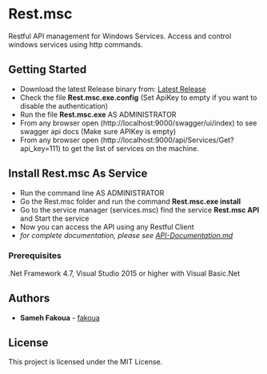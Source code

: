 # Rest.msc
Restful API management for Windows Services. Access and control windows services using http commands.

## Getting Started

- Download the latest Release binary from: [Latest Release](https://github.com/fakoua/Rest.msc/releases)
- Check the file **Rest.msc.exe.config** (Set ApiKey to empty if you want to disable the authentication)
- Run the file **Rest.msc.exe** AS ADMINISTRATOR
- From any browser open (http://localhost:9000/swagger/ui/index) to see swagger api docs (Make sure APIKey is empty)
- From any browser open (http://localhost:9000/api/Services/Get?api_key=111) to get the list of services on the machine.

## Install Rest.msc As Service

- Run the command line AS ADMINISTRATOR
- Go the Rest.msc folder and run the command **Rest.msc.exe install**
- Go to the service manager (services.msc) find the service **Rest.msc API** and Start the service
- Now you can access the API using any Restful Client
- *for complete documentation, please see [API-Documentation.md](API-Documentation.md)*

### Prerequisites

.Net Framework 4.7, Visual Studio 2015 or higher with Visual Basic.Net

## Authors

* **Sameh Fakoua** - [fakoua](https://github.com/fakoua)

## License

This project is licensed under the MIT License.
